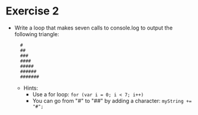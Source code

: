 Exercise 2
==


* Write a loop that makes seven calls to console.log to output the following triangle:

        #
        ##
        ###
        ####
        #####
        ######
        #######

  * Hints:
    * Use a for loop: `for (var i = 0; i < 7; i++)`
    * You can go from "#" to "##" by adding a character: `myString += "#";`
